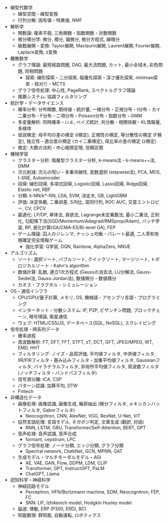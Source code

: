 - 線型代数学
  - 線型空間・線型変換
  - 行列分解: 固有値・特異値, NMF
- 解析学
  - 関数論: 複素平面, 三角関数・指数関数・対数関数
  - 微分積分学: 微分, 積分, 偏微分, 微分方程式, 線積分
  - 級数展開・変換: Taylor展開, Maclaurin展開, Laurent展開, Fourier展開, Laplace変換, z変換
- 離散数学
  - グラフ理論: 最短経路問題, DAG, 最大流問題, カット, 最小全域木, 彩色問題, 同相問題
    - 探索: 線形探索・二分探索, 幅優先探索・深さ優先探索, minimax探索・枝刈り・MCTS
  - グラフ信号処理: 中心性, PageRank, スペクトルグラフ理論
  - 推薦システム: 協調フィルタリング
- 統計学・データサイエンス
  - 確率分布: 分布関数, 期待値・統計量, 一様分布・正規分布・t分布・カイ二乗分布・F分布・二項分布・Poisson分布・指数分布・GMM
  - 多変量解析: 同時確率・i.i.d., ベイズ統計, 共分散・相関係数・KL情報量, 多様体
  - 仮説検定: 母平均の差の検定 (t検定), 正規性の検定, 等分散性の検定 (F検定), 独立性・適合度の検定 (カイ二乗検定), 母比率の差の検定 (z検定)
  - 推定: 大数の法則・中心極限定理, 信頼区間
- 機械学習
  - クラスター分析: 階層型クラスター分析, k-means法・k-means++法, GMM
  - 次元削減: 次元の呪い・多重共線性, 変数選択 (stepwise法), PCA, MDS, t-SNE, Autoencoder
  - 回帰: 線形回帰, 多項式回帰, Logistic回帰, Lasso回帰, Ridge回帰, Elastic net, RBF
  - 分類: k-NN/k*-NN, LDA, SVM, 決定木, GB, LightGBM
  - 評価: 決定係数, 二乗誤差, S/N比, 混同行列, ROC AUC, 交差エントロピー, CV, CPCV
  - 最適化: LP/DP, 単体法, 貪欲法, Lagrange未定乗数法, 最小二乗法, 正則化, 勾配降下法(SGD/Momentum/Adagrad/RMSprop/Adam), バッチ学習, BP, 進化計算(GA/CMA-ES/Bi-level GA), FEP
  - ゲーム理論: 囚人のジレンマ, ナッシュ均衡・パレート最適, 二人零和有限確定完全情報ゲーム
    - 強化学習: Q学習, DQN, Rainbow, AlphaZero, NNUE
- アルゴリズム
  - ソート: 選択ソート, バブルソート, クイックソート, マージソート, トポロジカルソート・Kahn's algorithm
  - 数値計算: 乱数, 連立1次方程式 (Gaussの消去法, LU分解法, Gauss-Seidel法, Gauss-Jordan法), 数値微分・数値積分
  - カオス・フラクタル・シミュレーション
- OS・通信インフラ
  - CPU/GPU/量子計算, メモリ, OS, 機械語・アセンブリ言語・プログラミング
  - インターネット・分散システム: IP, P2P, ビザンチン問題, ブロックチェーン, 暗号理論, 衛星通信
  - ウェブ: HTML/CSS/JS, データベース(SQL, NoSQL), スクレイピング
- 信号処理・時系列データ
  - 確率過程
  - 周波数解析: FT, DFT, FFT, STFT, zT, DCT, GFT, JPEG/MPEG, WT, EMD, HHT
  - フィルタリング: ノイズ・品質評価, 平均値フィルタ, 中央値フィルタ, IIR/FIRフィルタ・畳み込みフィルタ・加重平均値フィルタ, Gaussianフィルタ, バイラテラルフィルタ, 非局所平均値フィルタ, 周波数フィルタ (ノッチフィルタ・バンドパスフィルタ)
  - 信号源分離: ICA, CSP
  - パターン認識: 加算平均, DTW
  - Fintech
- 非構造化データ
  - 画像処理: 画像認識, 画像生成, 輪郭抽出 (微分フィルタ, メキシカンハットフィルタ, Gaborフィルタ)
    - Neocognitron, CNN, AlexNet, VGG, ResNet, U-Net, ViT
  - 自然言語処理: 言語モデル, ネガポジ判定, 文章生成 (翻訳, 対話)
    - RNN, LSTM, GRU, Transformer/Self-Attention, BERT, GPT
  - 音声処理: 音声認識, 音声合成
    - formant, cepstrum, LPC
  - グラフ信号処理: ノード分類, エッジ分類, グラフ分類
    - Spectral network, ChebNet, GCN, MPNN, GAT
  - 生成モデル・マルチモーダルモデル・AGI
    - AE, VAE, GAN, Flow, DDPM, LDM, CLIP
    - Transformer, GPT, InstructGPT, PaLM
    - ChatGPT, Llama
- 認知科学・神経科学
  - 神経回路モデル
    - Perceptron, HFN/Bortzmann machine, SOM, Neocognitron, FEP, FC
    - SNN: LIF, Izhikevich model, Hodgkin Huxley model
  - 脳波: 律動, ERP (P300, ERD), BCI
  - 知能数理: 群知能, 自動運転, ロボティクス
